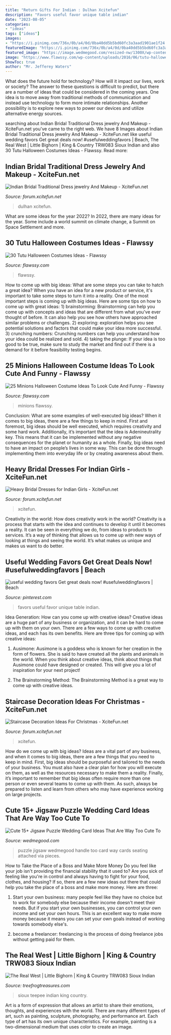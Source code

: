 ```yaml
---
title: "Return Gifts For Indian : Dulhan Xcitefun"
description: "Favors useful favor unique table indian"
date: "2023-08-05"
categories:
- "ideas"
tags: ["ideas"]
images:
- "https://i.pinimg.com/736x/0b/a4/0d/0ba40dd5b5bd60fc3a3aad1901ae1f24.jpg"
featuredImage: "https://i.pinimg.com/736x/0b/a4/0d/0ba40dd5b5bd60fc3a3aad1901ae1f24.jpg"
featured_image: "https://image.wedmegood.com/resized-nw/1300X/wp-content/uploads/2018/08/d0be7fa7a625ca49c5650b1c60352fe3.jpg"
image: "https://www.flawssy.com/wp-content/uploads/2016/06/tutu-halloween-costumes.jpg"
ShowToc: true
author: "Mr. Jefferey Waters"
---
```



What does the future hold for technology? How will it impact our lives, work or society? The answer to these questions is difficult to predict, but there are a number of ideas that could be considered in the coming years. One idea is to move away from traditional methods of communication and instead use technology to form more intimate relationships. Another possibility is to explore new ways to power our devices and utilize alternative energy sources.

	

		
searching about Indian Bridal Traditional Dress jewelry And Makeup - XciteFun.net you've came to the right web. We have 8 Images about Indian Bridal Traditional Dress jewelry And Makeup - XciteFun.net like useful wedding favors Get great deals now! #usefulweddingfavors | Beach, The Real West | Little Bighorn | King &amp; Country TRW083 Sioux Indian and also 30 Tutu Halloween Costumes Ideas - Flawssy. Read more:
		
    
## Indian Bridal Traditional Dress Jewelry And Makeup - XciteFun.net

<img loading=lazy src="https://img.xcitefun.net/users/2011/10/266843,xcitefun-indian-bridal-traditional-dress-jewelry-.jpg" onerror="this.onerror=null;this.src='https://tse2.mm.bing.net/th?id=OIP.XBGHp7RQMCNMluT5zGnaeQHaLK&amp;pid=15.1';" alt="Indian Bridal Traditional Dress jewelry And Makeup - XciteFun.net">

_Source: forum.xcitefun.net_

>dulhan xcitefun. 

	

What are some ideas for the year 2022?
In 2022, there are many ideas for the year. Some include a world summit on climate change, a Summit on Space Settlement and more.

    
## 30 Tutu Halloween Costumes Ideas - Flawssy

<img loading=lazy src="https://www.flawssy.com/wp-content/uploads/2016/06/tutu-halloween-costumes.jpg" onerror="this.onerror=null;this.src='https://tse4.mm.bing.net/th?id=OIP.-WQ4VKqzRPfvnl-nXS1GZAHaLG&amp;pid=15.1';" alt="30 Tutu Halloween Costumes Ideas - Flawssy">

_Source: flawssy.com_

>flawssy. 

	

How to come up with big ideas: What are some steps you can take to hatch a great idea?
When you have an idea for a new product or service, it's important to take some steps to turn it into a reality. One of the most important steps is coming up with big ideas. Here are some tips on how to come up with great ideas: 1) brainstorming: Brainstorming can help you come up with concepts and ideas that are different from what you've ever thought of before. It can also help you see how others have approached similar problems or challenges. 2) exploring: exploration helps you see potential solutions and factors that could make your idea more successful. 3) crunching numbers: Crunching numbers can help you understand how your idea could be realized and sold. 4) taking the plunge: If your idea is too good to be true, make sure to study the market and find out if there is a demand for it before feasibility testing begins.

    
## 25 Minions Halloween Costume Ideas To Look Cute And Funny - Flawssy

<img loading=lazy src="https://www.flawssy.com/wp-content/uploads/2016/06/Pinterest-Minion-Halloween-Costume.jpg" onerror="this.onerror=null;this.src='https://tse2.mm.bing.net/th?id=OIP.koPcHEsbOLJfAvjru2k7rgHaJ6&amp;pid=15.1';" alt="25 Minions Halloween Costume Ideas To Look Cute And Funny - Flawssy">

_Source: flawssy.com_

>minions flawssy. 

	

Conclusion: What are some examples of well-executed big ideas?
When it comes to big ideas, there are a few things to keep in mind. First and foremost, big ideas should be well executed, which requires creativity and some hard work. Additionally, it’s important that the idea is Adenineutrality key. This means that it can be implemented without any negative consequences for the planet or humanity as a whole. Finally, big ideas need to have an impact on people’s lives in some way. This can be done through implementing them into everyday life or by creating awareness about them.

    
## Heavy Bridal Dresses For Indian Girls - XciteFun.net

<img loading=lazy src="https://img.xcitefun.net/users/2014/07/359571,xcitefun-heavy-bridal-dress-2.jpg" onerror="this.onerror=null;this.src='https://tse1.mm.bing.net/th?id=OIP.C1H7zp6hkCQnh2YUS7dz7wHaK5&amp;pid=15.1';" alt="Heavy Bridal Dresses for Indian Girls - XciteFun.net">

_Source: forum.xcitefun.net_

>xcitefun. 

	

Creativity in the world: How does creativity work in the world?
Creativity is a process that starts with the idea and continues to develop it until it becomes a reality. It can be seen in everything we do, from ideas to products to services. It’s a way of thinking that allows us to come up with new ways of looking at things and seeing the world. It’s what makes us unique and makes us want to do better.

    
## Useful Wedding Favors Get Great Deals Now! #usefulweddingfavors | Beach

<img loading=lazy src="https://i.pinimg.com/736x/0b/a4/0d/0ba40dd5b5bd60fc3a3aad1901ae1f24.jpg" onerror="this.onerror=null;this.src='https://tse3.mm.bing.net/th?id=OIP.AAzATsrpoTm_QfP-1LjURgHaLH&amp;pid=15.1';" alt="useful wedding favors Get great deals now! #usefulweddingfavors | Beach">

_Source: pinterest.com_

>favors useful favor unique table indian. 

	

Idea Generation: How can you come up with creative ideas?
Creative ideas are a huge part of any business or organization, and it can be hard to come up with them on your own. There are a few ways to come up with creative ideas, and each has its own benefits. Here are three tips for coming up with creative ideas:
1. Ausimone: Ausimone is a goddess who is known for her creation in the form of flowers. She is said to have created all the plants and animals in the world. When you think about creative ideas, think about things that Ausimone could have designed or created. This will give you a lot of inspiration for your next project!

2. The Brainstorming Method: The Brainstorming Method is a great way to come up with creative ideas.

    
## Staircase Decoration Ideas For Christmas - XciteFun.net

<img loading=lazy src="https://img.xcitefun.net/users/2014/11/365858,xcitefun-staircase-christmas-9.jpg" onerror="this.onerror=null;this.src='https://tse2.mm.bing.net/th?id=OIP.4j-Uxm8vhST2xjgKoPczewHaLG&amp;pid=15.1';" alt="Staircase Decoration Ideas For Christmas - XciteFun.net">

_Source: forum.xcitefun.net_

>xcitefun. 

	

How do we come up with big ideas?
Ideas are a vital part of any business, and when it comes to big ideas, there are a few things that you need to keep in mind. First, big ideas should be purposeful and tailored to the needs of your business. You must also have a clear plan for how you will execute on them, as well as the resources necessary to make them a reality. Finally, it’s important to remember that big ideas often require more than one person or even several teams to come up with them. As such, always be prepared to listen and learn from others who may have experience working on large projects.

    
## Cute 15+ Jigsaw Puzzle Wedding Card Ideas That Are Way Too Cute To

<img loading=lazy src="https://image.wedmegood.com/resized-nw/1300X/wp-content/uploads/2018/08/d0be7fa7a625ca49c5650b1c60352fe3.jpg" onerror="this.onerror=null;this.src='https://tse2.mm.bing.net/th?id=OIP.HYF1OpDDJ3cQuFXjyBI1hwHaLG&amp;pid=15.1';" alt="Cute 15+ Jigsaw Puzzle Wedding Card Ideas That Are Way Too Cute To">

_Source: wedmegood.com_

>puzzle jigsaw wedmegood handle too card way cards seating attached via pieces. 

	

How to Take the Place of a Boss and Make More Money
Do you feel like your job isn't providing the financial stability that it used to? Are you sick of feeling like you're in control and always having to fight for your food, clothes, and housing? If so, there are a few new ideas out there that could help you take the place of a boss and make more money. Here are three:
1. Start your own business: many people feel like they have no choice but to work for somebody else because their income doesn't meet their needs. But if you start your own businesses, you can control your own income and set your own hours. This is an excellent way to make more money because it means you can set your own goals instead of working towards somebody else's.

2. become a freelancer: freelancing is the process of doing freelance jobs without getting paid for them.

    
## The Real West | Little Bighorn | King &amp; Country TRW083 Sioux Indian

<img loading=lazy src="https://treefrogtreasures.com/images/Product/medium/TRW083.jpg" onerror="this.onerror=null;this.src='https://tse3.mm.bing.net/th?id=OIP.HxYgoRwAKdjefZVllXutyAAAAA&amp;pid=15.1';" alt="The Real West | Little Bighorn | King &amp; Country TRW083 Sioux Indian">

_Source: treefrogtreasures.com_

>sioux teepee indian king country. 

	

Art is a form of expression that allows an artist to share their emotions, thoughts, and experiences with the world. There are many different types of art, such as painting, sculpture, photography, and performance art. Each type of art has its own unique characteristics. For example, painting is a two-dimensional medium that uses color to create an image.

